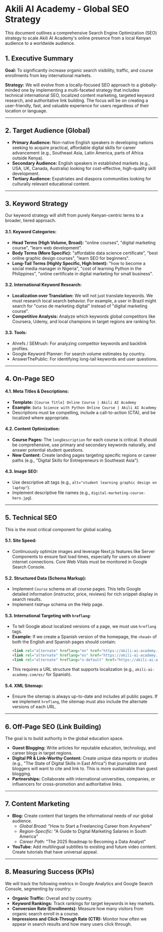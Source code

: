 
# Akili AI Academy - Global SEO Strategy

This document outlines a comprehensive Search Engine Optimization (SEO) strategy to scale Akili AI Academy's online presence from a local Kenyan audience to a worldwide audience.

## 1. Executive Summary

**Goal:** To significantly increase organic search visibility, traffic, and course enrollments from key international markets.

**Strategy:** We will evolve from a locally-focused SEO approach to a globally-minded one by implementing a multi-faceted strategy that includes technical international SEO, localized content marketing, targeted keyword research, and authoritative link building. The focus will be on creating a user-friendly, fast, and valuable experience for users regardless of their location or language.

---

## 2. Target Audience (Global)

-   **Primary Audience:** Non-native English speakers in developing nations seeking to acquire practical, affordable digital skills for career advancement (e.g., Southeast Asia, Latin America, parts of Africa outside Kenya).
-   **Secondary Audience:** English speakers in established markets (e.g., USA, UK, Canada, Australia) looking for cost-effective, high-quality skill development.
-   **Tertiary Audience:** Expatriates and diaspora communities looking for culturally relevant educational content.

---

## 3. Keyword Strategy

Our keyword strategy will shift from purely Kenyan-centric terms to a broader, tiered approach.

#### 3.1. Keyword Categories:
-   **Head Terms (High Volume, Broad):** "online courses", "digital marketing course", "learn web development".
-   **Body Terms (More Specific):** "affordable data science certificate", "best online graphic design courses", "learn SEO for beginners".
-   **Long-Tail Terms (Highly Specific, High Intent):** "how to become a social media manager in Nigeria", "cost of learning Python in the Philippines", "online certificate in digital marketing for small business".

#### 3.2. International Keyword Research:
-   **Localization over Translation:** We will not just translate keywords. We must research local search behavior. For example, a user in Brazil might search for "curso de marketing digital" instead of "digital marketing course".
-   **Competitive Analysis:** Analyze which keywords global competitors like Coursera, Udemy, and local champions in target regions are ranking for.

#### 3.3. Tools:
-   Ahrefs / SEMrush: For analyzing competitor keywords and backlink profiles.
-   Google Keyword Planner: For search volume estimates by country.
-   AnswerThePublic: For identifying long-tail keywords and user questions.

---

## 4. On-Page SEO

#### 4.1. Meta Titles & Descriptions:
-   **Template:** `[Course Title] Online Course | Akili AI Academy`
-   **Example:** `Data Science with Python Online Course | Akili AI Academy`
-   Descriptions must be compelling, include a call-to-action (CTA), and be localized where appropriate.

#### 4.2. Content Optimization:
-   **Course Pages:** The `longDescription` for each course is critical. It should be comprehensive, use primary and secondary keywords naturally, and answer potential student questions.
-   **New Content:** Create landing pages targeting specific regions or career paths (e.g., "Digital Skills for Entrepreneurs in Southeast Asia").

#### 4.3. Image SEO:
-   Use descriptive alt tags (e.g., `alt="student learning graphic design on laptop"`).
-   Implement descriptive file names (e.g., `digital-marketing-course-hero.jpg`).

---

## 5. Technical SEO

This is the most critical component for global scaling.

#### 5.1. Site Speed:
-   Continuously optimize images and leverage Next.js features like Server Components to ensure fast load times, especially for users on slower internet connections. Core Web Vitals must be monitored in Google Search Console.

#### 5.2. Structured Data (Schema Markup):
-   Implement `Course` schema on all course pages. This tells Google detailed information (instructor, price, reviews) for rich snippet display in search results.
-   Implement `FAQPage` schema on the Help page.

#### 5.3. International Targeting with `hreflang`:
-   To tell Google about localized versions of a page, we must use `hreflang` tags.
-   **Example:** If we create a Spanish version of the homepage, the `<head>` of both the English and Spanish pages should contain:
    ```html
    <link rel="alternate" hreflang="en" href="https://akili-ai-academy.com/" />
    <link rel="alternate" hreflang="es" href="https://akili-ai-academy.com/es/" />
    <link rel="alternate" hreflang="x-default" href="https://akili-ai-academy.com/" />
    ```
-   This requires a URL structure that supports localization (e.g., `akili-ai-academy.com/es/` for Spanish).

#### 5.4. XML Sitemap:
-   Ensure the sitemap is always up-to-date and includes all public pages. If we implement `hreflang`, the sitemap must also include the alternate versions of each URL.

---

## 6. Off-Page SEO (Link Building)

The goal is to build authority in the global education space.

-   **Guest Blogging:** Write articles for reputable education, technology, and career blogs in target regions.
-   **Digital PR & Link-Worthy Content:** Create unique data reports or studies (e.g., "The State of Digital Skills in East Africa") that journalists and bloggers will want to cite and link to. This is more sustainable than guest blogging.
-   **Partnerships:** Collaborate with international universities, companies, or influencers for cross-promotion and authoritative links.

---

## 7. Content Marketing

-   **Blog:** Create content that targets the informational needs of our global audience.
    -   *Global Broad:* "How to Start a Freelancing Career from Anywhere"
    -   *Region-Specific:* "A Guide to Digital Marketing Salaries in South America"
    -   *Career Path:* "The 2025 Roadmap to Becoming a Data Analyst"
-   **YouTube:** Add multilingual subtitles to existing and future video content. Create tutorials that have universal appeal.

---

## 8. Measuring Success (KPIs)

We will track the following metrics in Google Analytics and Google Search Console, segmenting by country:

-   **Organic Traffic:** Overall and by country.
-   **Keyword Rankings:** Track rankings for target keywords in key markets.
-   **Conversion Rate (Enrollments):** Measure how many visitors from organic search enroll in a course.
-   **Impressions and Click-Through Rate (CTR):** Monitor how often we appear in search results and how many users click through.
